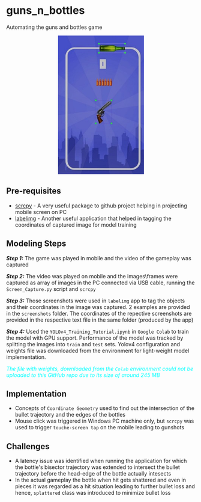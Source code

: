 # guns_n_bottles
Automating the guns and bottles game

<p align="center">
  <img src="https://github.com/subhajit-dubey/guns_n_bottles/blob/main/img/img1.JPG" />
</p>

## Pre-requisites
- [scrcpy](https://github.com/Genymobile/scrcpy) - A very useful package to github project helping in projecting mobile screen on PC
- [labelimg](https://github.com/qaprosoft/labelImg) - Another useful application that helped in tagging the coordinates of captured image for model training

## Modeling Steps
<b><i>Step 1:</i></b> The game was played in mobile and the video of the gameplay was captured

<b><i>Step 2:</i></b> The video was played on mobile and the images\frames were captured as array of images in the PC connected via USB cable, running the `Screen_Capture.py` script
and `scrcpy`

<b><i>Step 3:</i></b> Those screenshots were used in `labelimg` app to tag the objects and their coordinates in the image was captured. 2 examples are provided in the `screenshots` folder. The coordinates of the repective screenshots are provided in the respective text file in the same folder (produced by the app)

<b><i>Step 4:</i></b> Used the `YOLOv4_Training_Tutorial.ipynb` in `Google Colab` to train the model with GPU support. Performance of the model was tracked by splitting the images into `train` and `test` sets. Yolov4 configuration and weights file was downloaded from the environment for light-weight model implementation.

<font color='aqua'><i>The file with weights, downloaded from the `Colab` environment could not be uploaded to this GitHub repo due to its size of around 245 MB</i></font>

## Implementation

- Concepts of `Coordinate Geometry` used to find out the intersection of the bullet trajectory and the edges of the bottles
- Mouse click was triggered in Windows PC machine only, but  `scrcpy` was used to trigger `touche-screen tap` on the mobile leading to gunshots

## Challenges

- A latency issue was identified when running the application for which the bottle's bisector trajectory was extended to intersect the bullet trajectory before the head-edge of the bottle actually intesects
- In the actual gameplay the bottle when hit gets shattered and even in pieces it was regarded as a hit situation leading to further bullet loss and hence, `splattered` class was introduced to minimize bullet loss

